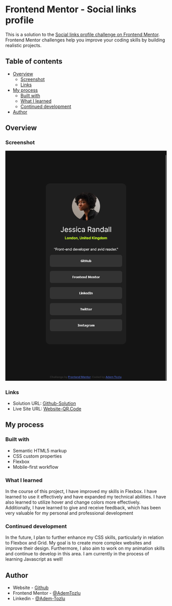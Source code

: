 # Frontend Mentor - Social links profile
This is a solution to the [Social links profile challenge on Frontend Mentor](https://www.frontendmentor.io/challenges/social-links-profile-UG32l9m6dQ). Frontend Mentor challenges help you improve your coding skills by building realistic projects. 

## Table of contents

- [Overview](#overview)
  - [Screenshot](#screenshot)
  - [Links](#links)
- [My process](#my-process)
  - [Built with](#built-with)
  - [What I learned](#what-i-learned)
  - [Continued development](#continued-development)
- [Author](#author)


## Overview

### Screenshot

![Screenshot](/assets/images/desktop-ansicht.png)

### Links

- Solution URL: [Github-Solution](https://github.com/Adem-Tozlu/Frontend-Mentor-Profile)
- Live Site URL: [Website-QR.Code](https://frontend-mentor-profile-lilac.vercel.app/)

## My process

### Built with

- Semantic HTML5 markup
- CSS custom properties
- Flexbox
- Mobile-first workflow


### What I learned

In the course of this project, I have improved my skills in Flexbox. I have learned to use it effectively and have expanded my technical abilities. I have also learned to utilize hover and change colors more effectively. Additionally, I have learned to give and receive feedback, which has been very valuable for my personal and professional development

### Continued development

In the future, I plan to further enhance my CSS skills, particularly in relation to Flexbox and Grid. My goal is to create more complex websites and improve their design. Furthermore, I also aim to work on my animation skills and continue to develop in this area. I am currently in the process of learning Javascript as well!

## Author

- Website - [Github](https://github.com/Adem-Tozlu)
- Frontend Mentor - [@AdemTozlu](https://www.frontendmentor.io/profile/Adem-Tozlu)
- Linkedin - [@Adem-Tozlu](https://www.linkedin.com/in/adem-tozlu-8906b52a5)


